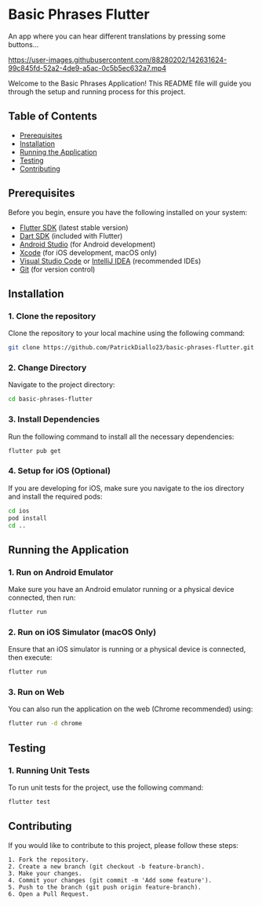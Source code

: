 # Basic Phrases Flutter

An app where you can hear different translations by pressing some buttons...



https://user-images.githubusercontent.com/88280202/142631624-99c845fd-52a2-4de9-a5ac-0c5b5ec632a7.mp4

Welcome to the Basic Phrases Application! This README file will guide you through the setup and running process for this project.

## Table of Contents

- [Prerequisites](#prerequisites)
- [Installation](#installation)
- [Running the Application](#running-the-application)
- [Testing](#testing)
- [Contributing](#contributing)

## Prerequisites

Before you begin, ensure you have the following installed on your system:

- [Flutter SDK](https://flutter.dev/docs/get-started/install) (latest stable version)
- [Dart SDK](https://dart.dev/get-dart) (included with Flutter)
- [Android Studio](https://developer.android.com/studio) (for Android development)
- [Xcode](https://developer.apple.com/xcode/) (for iOS development, macOS only)
- [Visual Studio Code](https://code.visualstudio.com/) or [IntelliJ IDEA](https://www.jetbrains.com/idea/) (recommended IDEs)
- [Git](https://git-scm.com/) (for version control)

## Installation

### 1. Clone the repository

Clone the repository to your local machine using the following command:

```bash
git clone https://github.com/PatrickDiallo23/basic-phrases-flutter.git
```

### 2. Change Directory

Navigate to the project directory:

```bash
cd basic-phrases-flutter
```
### 3. Install Dependencies

Run the following command to install all the necessary dependencies:

```bash
flutter pub get
```
### 4. Setup for iOS (Optional)

If you are developing for iOS, make sure you navigate to the ios directory and install the required pods:

```bash
cd ios
pod install
cd ..
```
## Running the Application

### 1. Run on Android Emulator
Make sure you have an Android emulator running or a physical device connected, then run:

```bash
flutter run
```

### 2. Run on iOS Simulator (macOS Only)
Ensure that an iOS simulator is running or a physical device is connected, then execute:

```bash
flutter run
```

### 3. Run on Web
You can also run the application on the web (Chrome recommended) using:

```bash
flutter run -d chrome
```

## Testing

### 1. Running Unit Tests
To run unit tests for the project, use the following command:

```bash
flutter test
```

## Contributing
If you would like to contribute to this project, please follow these steps:

```
1. Fork the repository.
2. Create a new branch (git checkout -b feature-branch).
3. Make your changes.
4. Commit your changes (git commit -m 'Add some feature').
5. Push to the branch (git push origin feature-branch).
6. Open a Pull Request.
```
